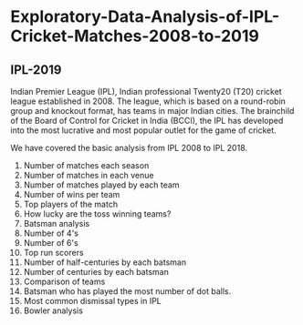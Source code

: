 # Exploratory-Data-Analysis-of-IPL-Cricket-Matches-2008-to-2019
## IPL-2019
Indian Premier League (IPL), Indian professional Twenty20 (T20) cricket league established in 2008. The league, which is based on a round-robin group and knockout format, has teams in major Indian cities. The brainchild of the Board of Control for Cricket in India (BCCI), the IPL has developed into the most lucrative and most popular outlet for the game of cricket.

We have covered the basic analysis from IPL 2008 to IPL 2018.

1. Number of matches each season
2. Number of matches in each venue
3. Number of matches played by each team
4. Number of wins per team
5. Top players of the match
6. How lucky are the toss winning teams?
7. Batsman analysis
8. Number of 4's
9. Number of 6's
10. Top run scorers
11. Number of half-centuries by each batsman
12. Number of centuries by each batsman
13. Comparison of teams
14. Batsman who has played the most number of dot balls.
15. Most common dismissal types in IPL
16. Bowler analysis
